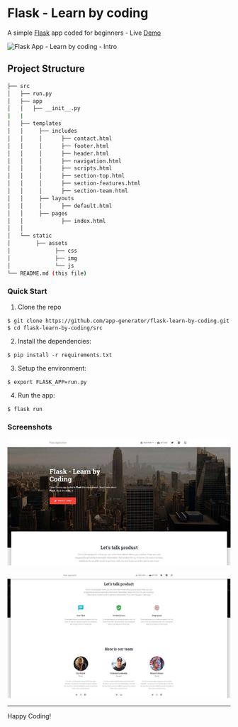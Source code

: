 # Flask - Learn by coding
A simple [Flask](http://flask.pocoo.org/) app coded for beginners - Live [Demo](https://flask-learn-by-coding.appseed.us)

![Flask App - Learn by coding - Intro](https://github.com/app-generator/static/blob/master/flask-learn-by-coding/flask-learn-by-coding-intro.gif)

Project Structure
--------

  ```sh
  ├── src
  │   ├── run.py
  │   ├── app
  │   │   ├── __init__.py
  |   |
  │   ├── templates
  │   │     ├── includes
  │   │     │      ├── contact.html
  │   │     │      ├── footer.html
  │   │     │      ├── header.html
  │   │     │      ├── navigation.html
  │   │     │      ├── scripts.html
  │   │     │      ├── section-top.html
  │   │     │      ├── section-features.html
  │   │     │      ├── section-team.html
  │   │     ├── layouts
  │   │     │      ├── default.html
  │   │     ├── pages
  │   │            ├── index.html
  │   │
  │   └── static
  │        ├── assets
  │              ├── css
  │              ├── img
  │              └── js
  └── README.md (this file)
  ```

### Quick Start

1. Clone the repo
  ```
  $ git clone https://github.com/app-generator/flask-learn-by-coding.git
  $ cd flask-learn-by-coding/src
  ```

2. Install the dependencies:
  ```
  $ pip install -r requirements.txt
  ```

3. Setup the environment:
  ```
  $ export FLASK_APP=run.py
  ```

4. Run the app:
  ```
  $ flask run
  ```

### Screenshots

![Pages](https://raw.githubusercontent.com/app-generator/static/master/flask-learn-by-coding/flask-learn-by-coding-screen-1.jpg)

![Forms](https://raw.githubusercontent.com/app-generator/static/master/flask-learn-by-coding/flask-learn-by-coding-screen-2.jpg)

---
Happy Coding!
